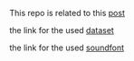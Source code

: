 This repo is related to this [post](https://hashim.id/posts/piano-generation-using-deep-neural-network)

the link for the used [dataset](https://magenta.tensorflow.org/datasets/maestro)

the link for the used [soundfont](https://src.fedoraproject.org/lookaside/extras/PersonalCopy-Lite-soundfont/PCLite.sf2/629732b7552c12a8fae5b046d306273a/PCLite.sf2)